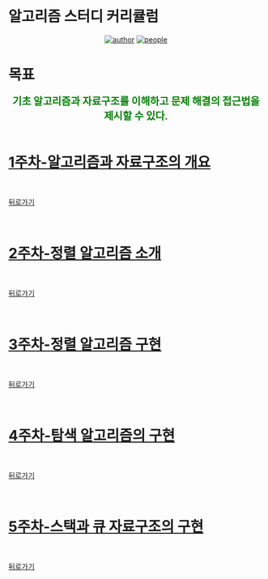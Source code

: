 # 알고리즘 스터디 커리큘럼

<div align=center>

[![author](https://img.shields.io/badge/author-Inseong--So-informational.svg)](https://github.com/InSeong-So)
[![people](https://img.shields.io/badge/people-GoodeeACM-brightgreen.svg)](https://github.com/orgs/hcgnine/people)

</div>

# 목표

<div align="center" style="color:green; font-weight:bold; font-size:20px;">
기초 알고리즘과 자료구조를 이해하고 문제 해결의 접근법을 제시할 수 있다.
</div>

<br>

# [1주차-알고리즘과 자료구조의 개요](curriculumn/../curriculum/week_01.md)

<br>

[뒤로가기](README.md)

<br>

# [2주차-정렬 알고리즘 소개](curriculumn/../curriculum/week_02.md)

<br>

[뒤로가기](README.md)

<br>

# [3주차-정렬 알고리즘 구현](curriculumn/../curriculum/week_03.md)

<br>

[뒤로가기](README.md)

<br>

# [4주차-탐색 알고리즘의 구현](curriculumn/../curriculum/week_04.md)

<br>

[뒤로가기](README.md)

<br>

# [5주차-스택과 큐 자료구조의 구현](curriculumn/../curriculum/week_05.md)

<br>

[뒤로가기](README.md)

<br>
